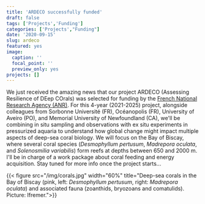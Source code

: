 ```yaml
---
title: 'ARDECO successfully funded'
draft: false
tags: ['Projects','Funding']
categories: ['Projects',"Funding"]
date: '2020-09-15'
slug: ardeco
featured: yes
image:
  caption: ''
  focal_point: ''
  preview_only: yes
projects: []
---
```

We just received the amazing news that our project ARDECO (Assessing Resilience of DEep COrals) was selected for funding by the [French National Research Agency (ANR)](https://anr.fr/en/). For this 4-year (2021-2025) project, alongside colleagues from Sorbonne Université (FR), Océanopolis (FR), University of Aveiro (PO), and Memorial University of Newfoundland (CA), we'll be combining in situ sampling and observations with ex situ experiments in pressurized aquaria to understand how global change might impact multiple aspects of deep-sea coral biology. We will focus on the Bay of Biscay, where several coral species (*Desmophyllum pertusum*, *Madrepora oculata*, and *Solenosmilia variabilis*) form reefs at depths between 650 and 2000 m. I'll be in charge of a work package about coral feeding and energy acquisition. Stay tuned for more info once the project starts...

{{< figure src="/img/corals.jpg" width="60%" title="Deep-sea corals in the Bay of Biscay (pink, left: *Desmophyllum pertusum*, right: *Madrepora oculata*) and associated fauna (zoanthids, bryozoans and comatulids). Picture: Ifremer.">}}
